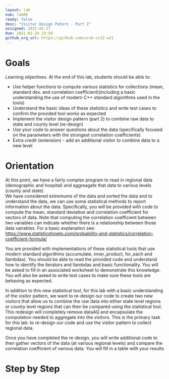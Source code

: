 ```yaml
---
layout: lab
num: lab06	
ready: false
desc: "Visitor Design Patern - Part 2"
assigned: 2021-02-17 
due: 2021-02-24 23:59
github_org_url: https://github.com/ucsb-cs32-w21
---
```


Goals
=====

Learning objectives. At the end of this lab, students should be able to:

- Use helper functions to compute various statistics for collections (mean, standard dev. and correlation coefficient)(including a basic understanding the use of modern C++ standard algorithms used in the tools)
- Understand the basic ideas of these statistics and write test cases to confirm the provided tool works as expected
- Implement the visitor design pattern (part 2) to combine raw data to state and county level (re-design)
- Use your code to answer questions about the data (specifically focused on the parameters with the strongest correlation coefficients)
- Extra credit (extension) - add an additional visitor to combine data to a new level

Orientation
============
At this point, we have a fairly complex program to read in regional data (demographic and hospital) and aggreagate that data to various levels (county and state).  
We have considered extremums of the data and sorted the data and to understand the data, we can use some statistical methods to report information about the data.
Specifically, you will be provided with code to compute the mean, standard deviation and correlation coefficient for vectors of data.  Note that computing the correlation coefficient between two variables can indicate whether there is a relationship between those data vairables.
For a basic explanation see: https://www.statisticshowto.com/probability-and-statistics/correlation-coefficient-formula/

You are provided with implementations of these statistical tools that use modern standard algorithms (accumulate, inner_product, for_each and llambdas).  You should be able to read the provided code and understand how to identify the iterators and llambdas and basic functionality.  You will be asked to fill in an associated worksheet to demonstrate this knowledge. You will also be asked to write test cases to make sure these tools are behaving as expected.

In addition to this new statistical tool, for this lab with a basic understanding of the visitor pattern, we want to re-design our code to create two new visitors that allow us to combine the raw data into either state level regions or county level regions that can then be compared using the statistical tool.  This redesign will completely remove dataAQ and encapsulate the computation needed to aggregate into the visitors.  This is the primary task for this lab: to re-design our code and use the visitor pattern to collect regional data.

Once you have completed the re-design, you will write additional code to then gather vectors of the data (at various regional levels) and compare the correlation coefficient of various data.  You will fill in a table with your results

Step by Step
============


